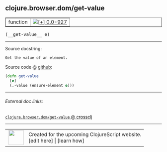 ## clojure.browser.dom/get-value



 <table border="1">
<tr>
<td>function</td>
<td><a href="https://github.com/cljsinfo/cljs-api-docs/tree/0.0-927"><img valign="middle" alt="[+] 0.0-927" title="Added in 0.0-927" src="https://img.shields.io/badge/+-0.0--927-lightgrey.svg"></a> </td>
</tr>
</table>


 <samp>
(__get-value__ e)<br>
</samp>

---





Source docstring:

```
Get the value of an element.
```


Source code @ [github](https://github.com/clojure/clojurescript/blob/r2411/src/cljs/clojure/browser/dom.cljs#L131-L134):

```clj
(defn get-value
  [e]
  (.-value (ensure-element e)))
```

<!--
Repo - tag - source tree - lines:

 <pre>
clojurescript @ r2411
└── src
    └── cljs
        └── clojure
            └── browser
                └── <ins>[dom.cljs:131-134](https://github.com/clojure/clojurescript/blob/r2411/src/cljs/clojure/browser/dom.cljs#L131-L134)</ins>
</pre>

-->

---



###### External doc links:

[`clojure.browser.dom/get-value` @ crossclj](http://crossclj.info/fun/clojure.browser.dom.cljs/get-value.html)<br>

---

 <table>
<tr><td>
<img valign="middle" align="right" width="48px" src="http://i.imgur.com/Hi20huC.png">
</td><td>
Created for the upcoming ClojureScript website.<br>
[edit here] | [learn how]
</td></tr></table>

[edit here]:https://github.com/cljsinfo/cljs-api-docs/blob/master/cljsdoc/clojure.browser.dom_get-value.cljsdoc
[learn how]:https://github.com/cljsinfo/cljs-api-docs/wiki/cljsdoc-files

<!--

This information was too distracting to show to readers, but I'll leave it
commented here since it is helpful to:

- pretty-print the data used to generate this document
- and show how to retrieve that data



The API data for this symbol:

```clj
{:ns "clojure.browser.dom",
 :name "get-value",
 :signature ["[e]"],
 :history [["+" "0.0-927"]],
 :type "function",
 :full-name-encode "clojure.browser.dom_get-value",
 :source {:code "(defn get-value\n  [e]\n  (.-value (ensure-element e)))",
          :title "Source code",
          :repo "clojurescript",
          :tag "r2411",
          :filename "src/cljs/clojure/browser/dom.cljs",
          :lines [131 134]},
 :full-name "clojure.browser.dom/get-value",
 :docstring "Get the value of an element."}

```

Retrieve the API data for this symbol:

```clj
;; from Clojure REPL
(require '[clojure.edn :as edn])
(-> (slurp "https://raw.githubusercontent.com/cljsinfo/cljs-api-docs/catalog/cljs-api.edn")
    (edn/read-string)
    (get-in [:symbols "clojure.browser.dom/get-value"]))
```

-->
